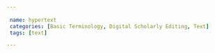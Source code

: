 ```yaml
---
 
 name: hypertext
 categories: [Basic Terminology, Digital Scholarly Editing, Text]
 tags: [text]

---
```

